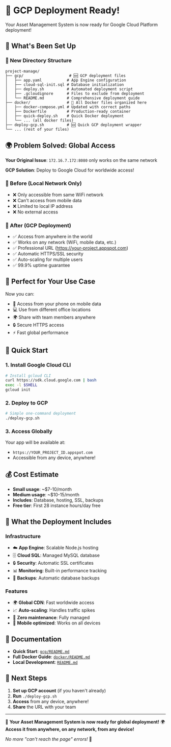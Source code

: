 # 🎉 GCP Deployment Ready!

Your Asset Management System is now ready for Google Cloud Platform deployment!

## 🚀 What's Been Set Up

### 📁 New Directory Structure
```
project-manage/
├── gcp/                    # 🆕 GCP deployment files
│   ├── app.yaml           # App Engine configuration
│   ├── cloud-sql-init.sql # Database initialization
│   ├── deploy.sh          # Automated deployment script
│   ├── .gcloudignore      # Files to exclude from deployment
│   └── README.md          # Comprehensive deployment guide
├── docker/                # 🔄 All Docker files organized here
│   ├── docker-compose.yml # Updated with correct paths
│   ├── Dockerfile         # Production-ready container
│   ├── quick-deploy.sh    # Quick Docker deployment
│   └── ... (all docker files)
├── deploy-gcp.sh          # 🆕 Quick GCP deployment wrapper
└── ... (rest of your files)
```

## 🌍 Problem Solved: Global Access

**Your Original Issue**: `172.16.7.172:8080` only works on the same network

**GCP Solution**: Deploy to Google Cloud for worldwide access!

### 🔧 Before (Local Network Only)
- ❌ Only accessible from same WiFi network
- ❌ Can't access from mobile data
- ❌ Limited to local IP address
- ❌ No external access

### 🚀 After (GCP Deployment)
- ✅ Access from anywhere in the world
- ✅ Works on any network (WiFi, mobile data, etc.)
- ✅ Professional URL (https://your-project.appspot.com)
- ✅ Automatic HTTPS/SSL security
- ✅ Auto-scaling for multiple users
- ✅ 99.9% uptime guarantee

## 📱 Perfect for Your Use Case

Now you can:
- 📱 Access from your phone on mobile data
- 💻 Use from different office locations
- 🌍 Share with team members anywhere
- 🔒 Secure HTTPS access
- ⚡ Fast global performance

## 🚀 Quick Start

### 1. Install Google Cloud CLI
```bash
# Install gcloud CLI
curl https://sdk.cloud.google.com | bash
exec -l $SHELL
gcloud init
```

### 2. Deploy to GCP
```bash
# Simple one-command deployment
./deploy-gcp.sh
```

### 3. Access Globally
Your app will be available at:
- `https://YOUR_PROJECT_ID.appspot.com`
- Accessible from any device, anywhere!

## 💰 Cost Estimate

- **Small usage**: ~$7-10/month
- **Medium usage**: ~$10-15/month
- **Includes**: Database, hosting, SSL, backups
- **Free tier**: First 28 instance hours/day free

## 🔧 What the Deployment Includes

### Infrastructure
- ☁️ **App Engine**: Scalable Node.js hosting
- 🗄️ **Cloud SQL**: Managed MySQL database
- 🔒 **Security**: Automatic SSL certificates
- 📊 **Monitoring**: Built-in performance tracking
- 🔄 **Backups**: Automatic database backups

### Features
- 🌍 **Global CDN**: Fast worldwide access
- 📈 **Auto-scaling**: Handles traffic spikes
- 🔧 **Zero maintenance**: Fully managed
- 📱 **Mobile optimized**: Works on all devices

## 📖 Documentation

- **Quick Start**: [`gcp/README.md`](gcp/README.md)
- **Full Docker Guide**: [`docker/README.md`](docker/README.md)
- **Local Development**: [`README.md`](README.md)

## 🎯 Next Steps

1. **Set up GCP account** (if you haven't already)
2. **Run** `./deploy-gcp.sh`
3. **Access** from any device, anywhere!
4. **Share** the URL with your team

---

🎉 **Your Asset Management System is now ready for global deployment!**
🌍 **Access it from anywhere, on any network, from any device!**

*No more "can't reach the page" errors!* 🚀
